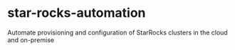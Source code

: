 # star-rocks-automation
Automate provisioning and configuration of StarRocks clusters in the cloud and on-premise
